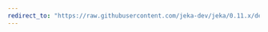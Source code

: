 ```yaml
---
redirect_to: "https://raw.githubusercontent.com/jeka-dev/jeka/0.11.x/dev.jeka.core/src/main/shell/jeka-install"
---
```

